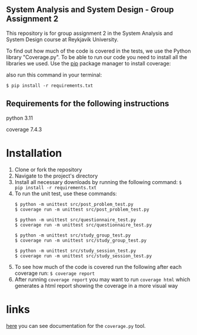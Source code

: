 ## System Analysis and System Design - Group Assignment 2
This repository is for group assignment 2 in the System Analysis and System Design course at Reykjavik University.


To find out how much of the code is covered in the tests, we use the Python library "Coverage.py". 
To be able to run our code you need to install all the libraries we used. Use the [pip](https://pip.pypa.io/en/stable/)  package manager to install coverage:

also run this command in your terminal:
```
$ pip install -r requirements.txt
```

## Requirements for the following instructions
python 3.11 

coverage 7.4.3

# Installation
1. Clone or fork the repository
2. Navigate to the project's directory
3. Install all necessary downloads by running the following command:
     ``` $ pip install -r requirements.txt ```
4. To run the unit test, use these commands:
     ```
     $ python -m unittest src/post_problem_test.py
     $ coverage run -m unittest src/post_problem_test.py
     ```
     ```
     $ python -m unittest src/questionnaire_test.py
     $ coverage run -m unittest src/questionnaire_test.py
     ```
     ```
     $ python -m unittest src/study_group_test.py
     $ coverage run -m unittest src/study_group_test.py
     ```
     ```
     $ python -m unittest src/study_session_test.py
     $ coverage run -m unittest src/study_session_test.py
     ```
5. To see how much of the code is covered run the following after each coverage run:
    ``` $ coverage report ```
6. After running `coverage report` you may want to run `coverage html` which generates a html report showing the coverage in a more visual way

# links
[here](https://coverage.readthedocs.io/en/7.4.4/index.html) you can see documentation for the `coverage.py` tool.

